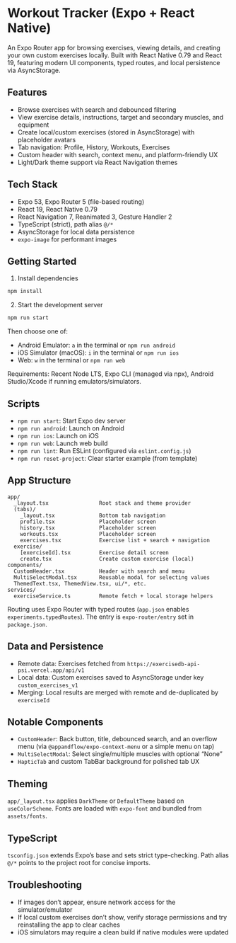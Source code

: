 # Workout Tracker (Expo + React Native)

An Expo Router app for browsing exercises, viewing details, and creating your own custom exercises locally. Built with React Native 0.79 and React 19, featuring modern UI components, typed routes, and local persistence via AsyncStorage.

## Features

- Browse exercises with search and debounced filtering
- View exercise details, instructions, target and secondary muscles, and equipment
- Create local/custom exercises (stored in AsyncStorage) with placeholder avatars
- Tab navigation: Profile, History, Workouts, Exercises
- Custom header with search, context menu, and platform-friendly UX
- Light/Dark theme support via React Navigation themes

## Tech Stack

- Expo 53, Expo Router 5 (file-based routing)
- React 19, React Native 0.79
- React Navigation 7, Reanimated 3, Gesture Handler 2
- TypeScript (strict), path alias `@/*`
- AsyncStorage for local data persistence
- `expo-image` for performant images

## Getting Started

1. Install dependencies

```bash
npm install
```

2. Start the development server

```bash
npm run start
```

Then choose one of:

- Android Emulator: `a` in the terminal or `npm run android`
- iOS Simulator (macOS): `i` in the terminal or `npm run ios`
- Web: `w` in the terminal or `npm run web`

Requirements: Recent Node LTS, Expo CLI (managed via npx), Android Studio/Xcode if running emulators/simulators.

## Scripts

- `npm run start`: Start Expo dev server
- `npm run android`: Launch on Android
- `npm run ios`: Launch on iOS
- `npm run web`: Launch web build
- `npm run lint`: Run ESLint (configured via `eslint.config.js`)
- `npm run reset-project`: Clear starter example (from template)

## App Structure

```
app/
  _layout.tsx                Root stack and theme provider
  (tabs)/
    _layout.tsx              Bottom tab navigation
    profile.tsx              Placeholder screen
    history.tsx              Placeholder screen
    workouts.tsx             Placeholder screen
    exercises.tsx            Exercise list + search + navigation
  exercise/
    [exerciseId].tsx         Exercise detail screen
    create.tsx               Create custom exercise (local)
components/
  CustomHeader.tsx           Header with search and menu
  MultiSelectModal.tsx       Reusable modal for selecting values
  ThemedText.tsx, ThemedView.tsx, ui/*, etc.
services/
  exerciseService.ts         Remote fetch + local storage helpers
```

Routing uses Expo Router with typed routes (`app.json` enables `experiments.typedRoutes`). The entry is `expo-router/entry` set in `package.json`.

## Data and Persistence

- Remote data: Exercises fetched from `https://exercisedb-api-psi.vercel.app/api/v1`
- Local data: Custom exercises saved to AsyncStorage under key `custom_exercises_v1`
- Merging: Local results are merged with remote and de-duplicated by `exerciseId`

## Notable Components

- `CustomHeader`: Back button, title, debounced search, and an overflow menu (via `@appandflow/expo-context-menu` or a simple menu on tap)
- `MultiSelectModal`: Select single/multiple muscles with optional “None”
- `HapticTab` and custom TabBar background for polished tab UX

## Theming

`app/_layout.tsx` applies `DarkTheme` or `DefaultTheme` based on `useColorScheme`. Fonts are loaded with `expo-font` and bundled from `assets/fonts`.

## TypeScript

`tsconfig.json` extends Expo’s base and sets strict type-checking. Path alias `@/*` points to the project root for concise imports.

## Troubleshooting

- If images don’t appear, ensure network access for the simulator/emulator
- If local custom exercises don’t show, verify storage permissions and try reinstalling the app to clear caches
- iOS simulators may require a clean build if native modules were updated
